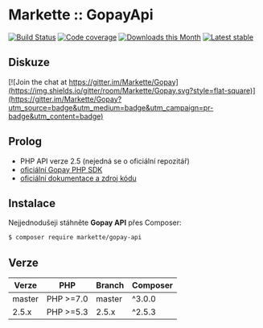 # Markette :: GopayApi

[![Build Status](https://img.shields.io/travis/contributte/gopay-api.svg?style=flat-square)](https://travis-ci.org/Markette/GopayApi)
[![Code coverage](https://img.shields.io/coveralls/contributte/gopay-api.svg?style=flat-square)](https://coveralls.io/r/Markette/GopayApi)
[![Downloads this Month](https://img.shields.io/packagist/dm/markette/gopay-api.svg?style=flat-square)](https://packagist.org/packages/markette/gopay-api)
[![Latest stable](https://img.shields.io/packagist/v/markette/gopay-api.svg?style=flat-square)](https://packagist.org/packages/markette/gopay-api)

## Diskuze

[![Join the chat at https://gitter.im/Markette/Gopay](https://img.shields.io/gitter/room/Markette/Gopay.svg?style=flat-square)](https://gitter.im/Markette/Gopay?utm_source=badge&utm_medium=badge&utm_campaign=pr-badge&utm_content=badge)

## Prolog

- PHP API verze 2.5 (nejedná se o oficiální repozitář)
- [oficiální Gopay PHP SDK](https://github.com/gopaycommunity/gopay-php-api)
- [oficiální dokumentace a zdroj kódu](http://help.gopay.com/cs/tema/integrace-2/integrace-platebni-puvodni-brany/php-api-verze-2-5)

## Instalace

Nejjednodušeji stáhněte **Gopay API** přes Composer:

```sh
$ composer require markette/gopay-api
```

## Verze

| Verze  	| PHP       	| Branch 	| Composer 	|
|--------	|-----------	|--------	|----------	|
| master 	| PHP >=7.0 	| master 	| ^3.0.0   	|
| 2.5.x  	| PHP >=5.3 	| 2.5.x  	| ^2.5.3   	|
